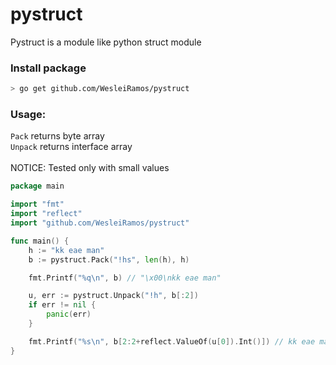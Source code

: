 # pystruct
Pystruct is a module like python struct module

### Install package

``` bash
> go get github.com/WesleiRamos/pystruct
```

### Usage:

`Pack` returns byte array<br>
`Unpack` returns interface array<br>
<br>
NOTICE: Tested only with small values

``` go
package main

import "fmt"
import "reflect"
import "github.com/WesleiRamos/pystruct"

func main() {
	h := "kk eae man"
	b := pystruct.Pack("!hs", len(h), h)

	fmt.Printf("%q\n", b) // "\x00\nkk eae man"

	u, err := pystruct.Unpack("!h", b[:2])
	if err != nil {
		panic(err)
	}

	fmt.Printf("%s\n", b[2:2+reflect.ValueOf(u[0]).Int()]) // kk eae man
}
```
